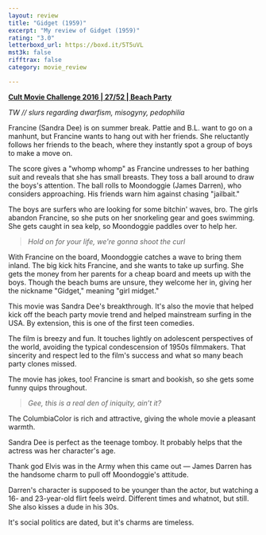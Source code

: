 ```yaml
---
layout: review
title: "Gidget (1959)"
excerpt: "My review of Gidget (1959)"
rating: "3.0"
letterboxd_url: https://boxd.it/5T5uVL
mst3k: false
rifftrax: false
category: movie_review

---
```


<b><a href="https://boxd.it/q7ygw/detail">Cult Movie Challenge 2016 | 27/52 | Beach Party</a></b>

<i>TW // slurs regarding dwarfism, misogyny, pedophilia</i>

Francine (Sandra Dee) is on summer break. Pattie and B.L. want to go on a manhunt, but Francine wants to hang out with her friends. She reluctantly follows her friends to the beach, where they instantly spot a group of boys to make a move on.

The score gives a "whomp whomp" as Francine undresses to her bathing suit and reveals that she has small breasts. They toss a ball around to draw the boys's attention. The ball rolls to Moondoggie (James Darren), who considers approaching. His friends warn him against chasing "jailbait."

The boys are surfers who are looking for some bitchin' waves, bro. The girls abandon Francine, so she puts on her snorkeling gear and goes swimming. She gets caught in sea kelp, so Moondoggie paddles over to help her.

<blockquote><i>Hold on for your life, we're gonna shoot the curl</i></blockquote>

With Francine on the board, Moondoggie catches a wave to bring them inland. The big kick hits Francine, and she wants to take up surfing. She gets the money from her parents for a cheap board and meets up with the boys. Though the beach bums are unsure, they welcome her in, giving her the nickname "Gidget," meaning "girl midget."

This movie was Sandra Dee's breakthrough. It's also the movie that helped kick off the beach party movie trend and helped mainstream surfing in the USA. By extension, this is one of the first teen comedies.

The film is breezy and fun. It touches lightly on adolescent perspectives of the world, avoiding the typical condescension of 1950s filmmakers. That sincerity and respect led to the film's success and what so many beach party clones missed.

The movie has jokes, too! Francine is smart and bookish, so she gets some funny quips throughout.

<blockquote><i>Gee, this is a real den of iniquity, ain’t it?</i></blockquote>

The ColumbiaColor is rich and attractive, giving the whole movie a pleasant warmth.

Sandra Dee is perfect as the teenage tomboy. It probably helps that the actress was her character's age.

Thank god Elvis was in the Army when this came out — James Darren has the handsome charm to pull off Moondoggie's attitude.

Darren's character is supposed to be younger than the actor, but watching a 16- and 23-year-old flirt feels weird. Different times and whatnot, but still. She also kisses a dude in his 30s.

It's social politics are dated, but it's charms are timeless.